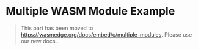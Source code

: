 # Multiple WASM Module Example

> This part has been moved to  <https://wasmedge.org/docs/embed/c/multiple_modules>. Please use our new docs..

